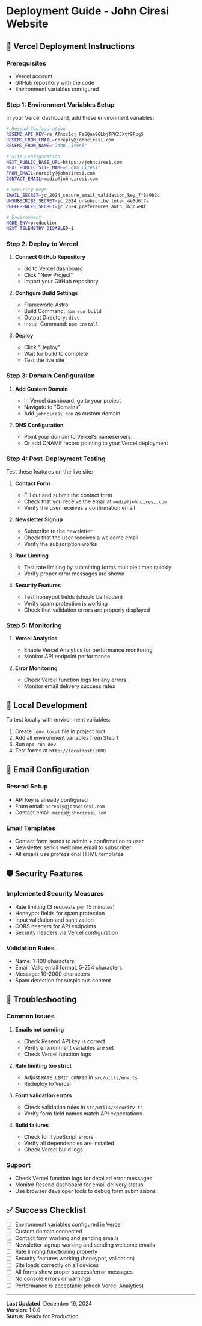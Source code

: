 # Deployment Guide - John Ciresi Website

## 🚀 Vercel Deployment Instructions

### Prerequisites

- Vercel account
- GitHub repository with the code
- Environment variables configured

### Step 1: Environment Variables Setup

In your Vercel dashboard, add these environment variables:

```bash
# Resend Configuration
RESEND_API_KEY=re_ATnzc1qj_FeEQaa9GLbjTPK2JXtf9FpgS
RESEND_FROM_EMAIL=noreply@johnciresi.com
RESEND_FROM_NAME="John Ciresi"

# Site Configuration
NEXT_PUBLIC_BASE_URL=https://johnciresi.com
NEXT_PUBLIC_SITE_NAME="John Ciresi"
FROM_EMAIL=noreply@johnciresi.com
CONTACT_EMAIL=media@johnciresi.com

# Security Keys
EMAIL_SECRET=jc_2024_secure_email_validation_key_7f8a9b2c
UNSUBSCRIBE_SECRET=jc_2024_unsubscribe_token_4e5d6f7a
PREFERENCES_SECRET=jc_2024_preferences_auth_1b3c5e8f

# Environment
NODE_ENV=production
NEXT_TELEMETRY_DISABLED=1
```

### Step 2: Deploy to Vercel

1. **Connect GitHub Repository**
   - Go to Vercel dashboard
   - Click "New Project"
   - Import your GitHub repository

2. **Configure Build Settings**
   - Framework: Astro
   - Build Command: `npm run build`
   - Output Directory: `dist`
   - Install Command: `npm install`

3. **Deploy**
   - Click "Deploy"
   - Wait for build to complete
   - Test the live site

### Step 3: Domain Configuration

1. **Add Custom Domain**
   - In Vercel dashboard, go to your project
   - Navigate to "Domains"
   - Add `johnciresi.com` as custom domain

2. **DNS Configuration**
   - Point your domain to Vercel's nameservers
   - Or add CNAME record pointing to your Vercel deployment

### Step 4: Post-Deployment Testing

Test these features on the live site:

1. **Contact Form**
   - Fill out and submit the contact form
   - Check that you receive the email at `media@johnciresi.com`
   - Verify the user receives a confirmation email

2. **Newsletter Signup**
   - Subscribe to the newsletter
   - Check that the user receives a welcome email
   - Verify the subscription works

3. **Rate Limiting**
   - Test rate limiting by submitting forms multiple times quickly
   - Verify proper error messages are shown

4. **Security Features**
   - Test honeypot fields (should be hidden)
   - Verify spam protection is working
   - Check that validation errors are properly displayed

### Step 5: Monitoring

1. **Vercel Analytics**
   - Enable Vercel Analytics for performance monitoring
   - Monitor API endpoint performance

2. **Error Monitoring**
   - Check Vercel function logs for any errors
   - Monitor email delivery success rates

## 🔧 Local Development

To test locally with environment variables:

1. Create `.env.local` file in project root
2. Add all environment variables from Step 1
3. Run `npm run dev`
4. Test forms at `http://localhost:3000`

## 📧 Email Configuration

### Resend Setup

- API key is already configured
- From email: `noreply@johnciresi.com`
- Contact email: `media@johnciresi.com`

### Email Templates

- Contact form sends to admin + confirmation to user
- Newsletter sends welcome email to subscriber
- All emails use professional HTML templates

## 🛡️ Security Features

### Implemented Security Measures

- Rate limiting (3 requests per 15 minutes)
- Honeypot fields for spam protection
- Input validation and sanitization
- CORS headers for API endpoints
- Security headers via Vercel configuration

### Validation Rules

- Name: 1-100 characters
- Email: Valid email format, 5-254 characters
- Message: 10-2000 characters
- Spam detection for suspicious content

## 🚨 Troubleshooting

### Common Issues

1. **Emails not sending**
   - Check Resend API key is correct
   - Verify environment variables are set
   - Check Vercel function logs

2. **Rate limiting too strict**
   - Adjust `RATE_LIMIT_CONFIG` in `src/utils/env.ts`
   - Redeploy to Vercel

3. **Form validation errors**
   - Check validation rules in `src/utils/security.ts`
   - Verify form field names match API expectations

4. **Build failures**
   - Check for TypeScript errors
   - Verify all dependencies are installed
   - Check Vercel build logs

### Support

- Check Vercel function logs for detailed error messages
- Monitor Resend dashboard for email delivery status
- Use browser developer tools to debug form submissions

## ✅ Success Checklist

- [ ] Environment variables configured in Vercel
- [ ] Custom domain connected
- [ ] Contact form working and sending emails
- [ ] Newsletter signup working and sending welcome emails
- [ ] Rate limiting functioning properly
- [ ] Security features working (honeypot, validation)
- [ ] Site loads correctly on all devices
- [ ] All forms show proper success/error messages
- [ ] No console errors or warnings
- [ ] Performance is acceptable (check Vercel Analytics)

---

**Last Updated**: December 19, 2024  
**Version**: 1.0.0  
**Status**: Ready for Production
